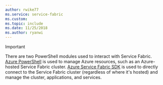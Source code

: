 ```yaml
---
author: rwike77
ms.service: service-fabric
ms.custom:
ms.topic: include
ms.date: 11/25/2018
ms.author: ryanwi
---
```

> [!IMPORTANT]
> There are two PowerShell modules used to interact with Service Fabric. [Azure PowerShell](/powershell/azure/install-azure-powershell) is used to manage Azure resources, such as an Azure-hosted Service Fabric cluster. [Azure Service Fabric SDK](../articles/service-fabric/service-fabric-get-started.md) is used to directly connect to the Service Fabric cluster (regardless of where it's hosted) and manage the cluster, applications, and services. 
